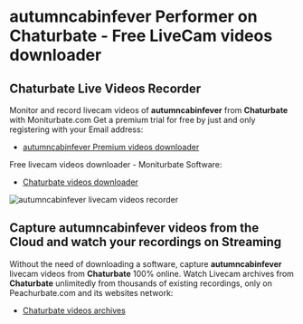 # autumncabinfever Performer on Chaturbate - Free LiveCam videos downloader

## Chaturbate Live Videos Recorder

Monitor and record livecam videos of **autumncabinfever** from **Chaturbate** with Moniturbate.com
Get a premium trial for free by just and only registering with your Email address:
* [autumncabinfever Premium videos downloader](https://moniturbate.com/request-demo-licence-key.html)

Free livecam videos downloader - Moniturbate Software:
* [Chaturbate videos downloader](https://moniturbate.com/moniturbate-download-software.html)

![autumncabinfever livecam videos recorder](https://peachurnet.com/templates/moniturbate-software.png)


## Capture autumncabinfever videos from the Cloud and watch your recordings on Streaming

Without the need of downloading a software, capture **autumncabinfever** livecam videos from **Chaturbate** 100% online.
Watch Livecam archives from **Chaturbate** unlimitedly from thousands of existing recordings, only on Peachurbate.com and its websites network:
* [Chaturbate videos archives](https://peachurnet.com/)